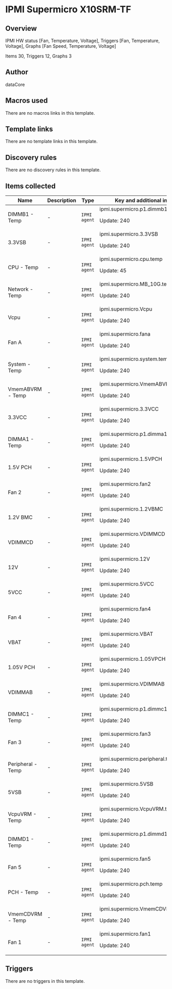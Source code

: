 # IPMI Supermicro X10SRM-TF

## Overview


IPMI HW status [Fan, Temperature, Voltage], Triggers [Fan, Temperature, Voltage], Graphs [Fan Speed, Temperature, Voltage]


Items 30, Triggers 12, Graphs 3




## Author

dataCore

## Macros used

There are no macros links in this template.

## Template links

There are no template links in this template.

## Discovery rules

There are no discovery rules in this template.

## Items collected

|Name|Description|Type|Key and additional info|
|----|-----------|----|----|
|DIMMB1 - Temp|<p>-</p>|`IPMI agent`|ipmi.supermicro.p1.dimmb1.temp<p>Update: 240</p>|
|3.3VSB|<p>-</p>|`IPMI agent`|ipmi.supermicro.3.3VSB<p>Update: 240</p>|
|CPU - Temp|<p>-</p>|`IPMI agent`|ipmi.supermicro.cpu.temp<p>Update: 45</p>|
|Network - Temp|<p>-</p>|`IPMI agent`|ipmi.supermicro.MB_10G.temp<p>Update: 240</p>|
|Vcpu|<p>-</p>|`IPMI agent`|ipmi.supermicro.Vcpu<p>Update: 240</p>|
|Fan A|<p>-</p>|`IPMI agent`|ipmi.supermicro.fana<p>Update: 240</p>|
|System - Temp|<p>-</p>|`IPMI agent`|ipmi.supermicro.system.temp<p>Update: 240</p>|
|VmemABVRM - Temp|<p>-</p>|`IPMI agent`|ipmi.supermicro.VmemABVRM.temp<p>Update: 240</p>|
|3.3VCC|<p>-</p>|`IPMI agent`|ipmi.supermicro.3.3VCC<p>Update: 240</p>|
|DIMMA1 - Temp|<p>-</p>|`IPMI agent`|ipmi.supermicro.p1.dimma1.temp<p>Update: 240</p>|
|1.5V PCH|<p>-</p>|`IPMI agent`|ipmi.supermicro.1.5VPCH<p>Update: 240</p>|
|Fan 2|<p>-</p>|`IPMI agent`|ipmi.supermicro.fan2<p>Update: 240</p>|
|1.2V BMC|<p>-</p>|`IPMI agent`|ipmi.supermicro.1.2VBMC<p>Update: 240</p>|
|VDIMMCD|<p>-</p>|`IPMI agent`|ipmi.supermicro.VDIMMCD<p>Update: 240</p>|
|12V|<p>-</p>|`IPMI agent`|ipmi.supermicro.12V<p>Update: 240</p>|
|5VCC|<p>-</p>|`IPMI agent`|ipmi.supermicro.5VCC<p>Update: 240</p>|
|Fan 4|<p>-</p>|`IPMI agent`|ipmi.supermicro.fan4<p>Update: 240</p>|
|VBAT|<p>-</p>|`IPMI agent`|ipmi.supermicro.VBAT<p>Update: 240</p>|
|1.05V PCH|<p>-</p>|`IPMI agent`|ipmi.supermicro.1.05VPCH<p>Update: 240</p>|
|VDIMMAB|<p>-</p>|`IPMI agent`|ipmi.supermicro.VDIMMAB<p>Update: 240</p>|
|DIMMC1 - Temp|<p>-</p>|`IPMI agent`|ipmi.supermicro.p1.dimmc1.temp<p>Update: 240</p>|
|Fan 3|<p>-</p>|`IPMI agent`|ipmi.supermicro.fan3<p>Update: 240</p>|
|Peripheral - Temp|<p>-</p>|`IPMI agent`|ipmi.supermicro.peripheral.temp<p>Update: 240</p>|
|5VSB|<p>-</p>|`IPMI agent`|ipmi.supermicro.5VSB<p>Update: 240</p>|
|VcpuVRM - Temp|<p>-</p>|`IPMI agent`|ipmi.supermicro.VcpuVRM.temp<p>Update: 240</p>|
|DIMMD1 - Temp|<p>-</p>|`IPMI agent`|ipmi.supermicro.p1.dimmd1.temp<p>Update: 240</p>|
|Fan 5|<p>-</p>|`IPMI agent`|ipmi.supermicro.fan5<p>Update: 240</p>|
|PCH - Temp|<p>-</p>|`IPMI agent`|ipmi.supermicro.pch.temp<p>Update: 240</p>|
|VmemCDVRM - Temp|<p>-</p>|`IPMI agent`|ipmi.supermicro.VmemCDVRM.temp<p>Update: 240</p>|
|Fan 1|<p>-</p>|`IPMI agent`|ipmi.supermicro.fan1<p>Update: 240</p>|
## Triggers

There are no triggers in this template.

